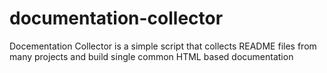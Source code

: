 # documentation-collector
Docementation Collector is a simple script that collects README files from many projects and build single common HTML based documentation
